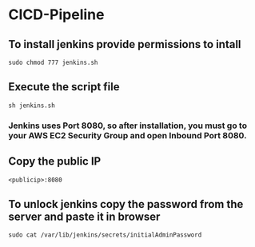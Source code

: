 # CICD-Pipeline
## To install jenkins provide permissions to intall
```
sudo chmod 777 jenkins.sh
```
## Execute the script file
```
sh jenkins.sh
```
### Jenkins uses Port 8080, so after installation, you must go to your AWS EC2 Security Group and open Inbound Port 8080.
## Copy the public IP
```
<publicip>:8080
```
## To unlock jenkins copy the password from the server and paste it in browser
```
sudo cat /var/lib/jenkins/secrets/initialAdminPassword
```

